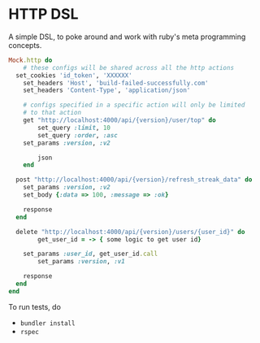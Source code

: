 # HTTP DSL

A simple DSL, to poke around and work with ruby's meta programming concepts.

```ruby
Mock.http do
	# these configs will be shared across all the http actions
  set_cookies 'id_token', 'XXXXXX'
	set_headers 'Host', 'build-failed-successfully.com'
	set_headers 'Content-Type', 'application/json'

	# configs specified in a specific action will only be limited
	# to that action
	get "http://localhost:4000/api/{version}/user/top" do
	 	set_query :limit, 10
		set_query :order, :asc
    set_params :version, :v2

		json
	end

  post "http://localhost:4000/api/{version}/refresh_streak_data" do
    set_params :version, :v2
    set_body {:data => 100, :message => :ok}

    response
  end

  delete "http://localhost:4000/api/{version}/users/{user_id}" do
		get_user_id = -> { some logic to get user id}

    set_params :user_id, get_user_id.call
		set_params :version, :v1

    response
  end
end
```

To run tests, do

- `bundler install`
- `rspec`
